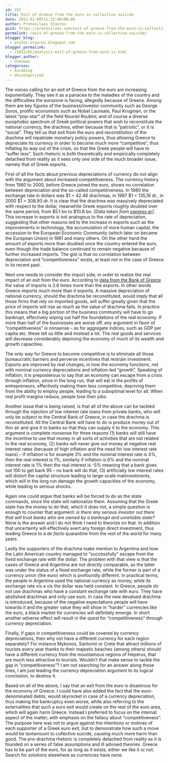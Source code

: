 ```yaml
---
id: 157
title: Exit of Greece from the euro is collective suicide
date: 2012-01-08T11:33:00+00:00
author: Protesilaos Stavrou
guid: https://protesilaos.com/exit-of-greece-from-the-euro-is-collective-suicide/
permalink: /exit-of-greece-from-the-euro-is-collective-suicide/
blogger_blog:
  - protes-stavrou.blogspot.com
blogger_permalink:
  - /2012/01/analysis-exit-of-greece-from-euro-is.html
blogger_author:
  - Unknown
categories:
  - Euroblog
  - Uncategorized
---
```

The voices calling for an exit of Greece from the euro are increasing exponentially. They see it as a panacea to the maladies of the country and the difficulties the eurozone is facing, allegedly because of Greece. Among them are key figures of the business/investor community such as George Soros, prolific economists such as Nobel Laureate, Paul Krugman, or the latest &#8220;pop-star&#8221; of the field Nouriel Roubini; and of course a diverse europhobic spectrum of Greek political powers that wish to reconstitute the national currency, the drachma, either because that is &#8220;patriotic&#8221;, or it is &#8220;social&#8221;. They tell us that exit from the euro and reconstitution of the drachma will repatriate monetary policy powers, thus allowing Greece to depreciate its currency in order to become much more &#8220;competitive&#8221;, thus inflating its way out of the crisis, so that the Greek people will have to &#8220;suffer less&#8221;. Such rhetoric is both theoretically and empirically completely detached from reality as it sees only one side of the much broader issue, namely that of Greek exports.

First of all the facts about previous depreciations of currency do not align with the argument about increased competitiveness. The currency history from 1980 to 2000, before Greece joined the euro, shows no correlation between depreciation and the so-called competitiveness. In 1980 the exchange rate in dollars was $1 = 42.46 drachmas, in 1987 $1 = 135,18 dr., in 2000 $1 = 308.93 dr. It is clear that the drachma was massively depreciated with respect to the dollar, meanwhile Greek exports roughly doubled over the same period, from $5.1 bn to $10.8 bn. _[Data taken from [express.gr](http://www.express.gr/news/finance/550846oz_20120108550846.php3)]_. This increase in exports is not analogous to the rate of depreciation, suggesting that other reasons led to the increase in exports such as the improvements in technology, the accumulation of more human capital, the accession to the European Economic Community (which later on became the European Union) in 1981 and many others. On the other hand the amount of exports more than doubled once the country entered the euro, even though the trade balance continued to remain negative because of further increased imports. The gist is that no correlation between depreciation and &#8220;competitiveness&#8221; exists, at least not in the case of Greece in its recent past.

Next one needs to consider the import side, in order to realize the real impact of an exit from the euro. According to [data from the Bank of Greece](http://www.bankofgreece.gr/BogDocumentEn/Trade_Balance-Annualy_data.xls) the value of imports is 2.6 times more than the exports. In other words Greece imports much more than it exports. A massive depreciation of national currency, should the drachma be reconstituted, would imply that all those firms that rely on imported goods, will suffer greatly given that the price of imports will rise as much as the value of drachma falls. In practice this means that a big portion of the business community will have to go bankrupt, effectively wiping out half the foundations of the real economy. If more than half of the businesses are worse off, any argument in favor of &#8220;competitiveness&#8221; is nonsense &#8211; as for aggregate indices, such as GDP per capita etc. these tell us little and mislead a lot. The real goods and services will decrease considerably depriving the economy of much of its wealth and growth capacities.

The only way for Greece to become competitive is to eliminate all those bureaucratic barriers and perverse incentives that restrain investment. Exports are improved by real changes, in how the economy functions, not with nominal currency depreciations and inflation-led &#8220;growth&#8221;. Speaking of inflation, it is preposterous to say that an economy can escape from a crisis through inflation, since in the long run, that will eat in the profits of entrepreneurs, effectively making them less competitive, depriving them from the ability to employ people, leading to a suboptimal level for all. When real profit margins reduce, people lose their jobs.

Another issue that is being raised, is that all of the above can be tackled through the injection of low interest rate loans from private banks, who will only be subject to the Central Bank of Greece, in case the drachma is reconstituted. All the Central Bank will have to do is produce money out of thin air and give it to banks so that they can supply it to the economy. This argument is complete nonsense for three reasons (1) banks will still have the incentive to use that money in all sorts of activities that are not related to the real economy, (2) banks will never give out money at negative real interest rates (because of high inflation and the need for low interest rate loans) &#8211; if inflation is for example 3% and the nominal interest rate is 4%, then the real interest is 1%, similarly if inflation is 6% and the nominal interest rate is 1% then the real interest is -5% meaning that a bank gives out 100 to get back 95 &#8211; no bank will do that, (3) artificially low interest rates will distort the capital structure leading to large-scale malinvestments, which will in the long run damage the growth capacities of the economy, while leading to serious shocks.

Again one could argue that banks will be forced to do as the state commands, since the state will nationalize them. Assuming that the Greek state has the money to do that, which it does not, a simple question is enough to counter that argument: _is there any serious investor out there that will trust banks who are owned by a bankrupt and unreliable state?_ None is the answer and I do not think I need to theorize on that. In addition that uncertainty will effectively avert any foreign direct investment, thus leading Greece to a _de facto_ quarantine from the rest of the world for many years.

Lastly the supporters of the drachma make mention to Argentina and how the Latin American country managed to &#8220;successfully&#8221; escape from the fixed exchange rate with the dollar. The problem with that view is that the cases of Greece and Argentina are not directly comparable, as the latter was under the status of a fixed exchange rate, while the former is part of a currency union (the euro) which is profoundly different. In practical terms, the people in Argentina used the national currency as money, while its exchange rate vis a vis the dollar was held constant. In Greece, people do not use drachmas who have a constant exchange rate with euro. They have abolished drachmas and only use euro. In case the new devalued drachma is introduced, because of the negative expectations people will have towards it and the greater value they will show in &#8220;harder&#8221; currencies like the euro, a black market for currencies will definitely emerge. In short another adverse effect will result in the quest for &#8220;competitiveness&#8221; through currency depreciation.

Finally, if gaps in competitiveness could be covered by currency depreciations, then why not have a different currency for each region separately? For instance Mykonos, Santorini or Crete that attract millions of tourists every year thanks to their majestic beaches (among others) should have a different currency from the mountainous regions of Heperus, that are much less attractive to tourists. Wouldn&#8217;t that make sense to tackle the gap in &#8220;competitiveness&#8221;? I am not searching for an answer along these lines, I am just leading the currency depreciation argument to its logical conclusion, to destroy it.

Based on all of the above, I say that an exit from the euro is disastrous for the economy of Greece. I could have also added the fact that the euro-denominated debts, would skyrocket in case of a currency depreciation, thus making the bankruptcy even worse, while also referring to the externalities that such a euro exit would create on the rest of the euro area, which will again harm Greece. Instead I preferred to focus on the internal aspect of the matter, with emphasis on the fallacy about &#8220;competitiveness&#8221;. The purpose here was not to argue against the intentions or motives of each supporter of a Greek euro exit, but to demonstrate how such a move would be tantamount to collective suicide, causing much more harm than good. The pro-drachma rhetoric is completely detached from reality as it is founded on a series of false assumptions and ill advised theories. Greece has to be part of the euro, for as long as it exists, either we like it or not. Search for solutions elsewhere as currencies have none.